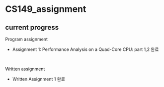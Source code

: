 # CS149_assignment

## current progress

Program assignment 
- Assignment 1: Performance Analysis on a Quad-Core CPU: part 1,2 완료
 
 </br>

Written assignment
- Written Assignment 1 완료
